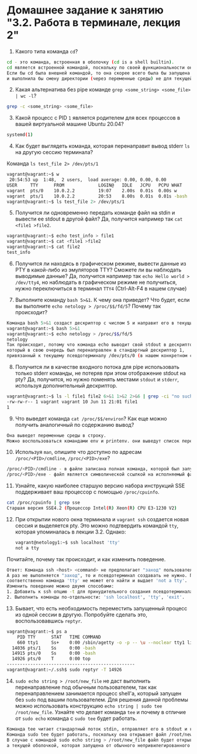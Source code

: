 # Домашнее задание к занятию "3.2. Работа в терминале, лекция 2"

1. Какого типа команда `cd`?

```bash
cd - это команда, встроенная в оболочку (cd is a shell builtin).
cd является встроенной командой, поскольку по своей функциональности она переключает текущую директорию, а по факту меняет переменные среды PWD и OLDPWD для текущей оболочки. 
Если бы cd была внешней командой, то она скорее всего была бы запущена в дочернем процессе (в оболочке, порожденной через fork нашей текущей оболочкой) 
и выполнила бы смену директории (через переменные среды) не для текущей оболочки, а для дочерней, что в свою очередь являлось бы не тем результатом работы, который мы ожидаем.
```

2. Какая альтернатива без pipe команде `grep <some_string> <some_file> | wc -l`?

```bash
grep -с <some_string> <some_file>
```

3. Какой процесс с PID `1` является родителем для всех процессов в вашей виртуальной машине Ubuntu 20.04?

```bash
systemd(1)
```

4. Как будет выглядеть команда, которая перенаправит вывод stderr `ls` на другую сессию терминала?

Команда `ls test_file 2> /dev/pts/1`

```bash
vagrant@vagrant:~$ w
 20:54:53 up  1:48,  2 users,  load average: 0.00, 0.00, 0.00
USER     TTY      FROM             LOGIN@   IDLE   JCPU   PCPU WHAT
vagrant  pts/0    10.0.2.2         19:07    2.00s  0.01s  0.00s w
vagrant  pts/1    10.0.2.2         20:53    8.00s  0.01s  0.01s -bash
vagrant@vagrant:~$ ls test_file 2> /dev/pts/1
```

5. Получится ли одновременно передать команде файл на stdin и вывести ее stdout в другой файл?
Да, получится например так `cat <file1 >file2`.
```bash
vagrant@vagrant:~$ echo test_info > file1
vagrant@vagrant:~$ cat <file1 >file2
vagrant@vagrant:~$ cat file2
test_info
```

6. Получится ли находясь в графическом режиме, вывести данные из PTY в какой-либо из эмуляторов TTY? Сможете ли вы наблюдать выводимые данные?
Да, получится например так `echo Hello world > /dev/tty4`, но наблюдать в графическом режиме не получиться, нужно переключиться в терминал `TTY4` (Ctrl-Alt-F4 в нашем случае)

7. Выполните команду `bash 5>&1`. К чему она приведет? Что будет, если вы выполните `echo netology > /proc/$$/fd/5`? Почему так происходит?
```bash
Команда bash 5>&1 создаст дескриптор с числом 5 и направит его в текущий stdout с дескриптором 1. 
vagrant@vagrant:~$ bash 5>&1
vagrant@vagrant:~$ echo netology > /proc/$$/fd/5
netology
Так происходит, потому что команда echo выводит свой stdout в дескриптор 5, 
который в свою очередь был перенаправлен в стандартный дескриптор 1, 
привязанный к текущему псевдотерминалу /dev/pts/0 (в нашем конкретном случае)
```

8. Получится ли в качестве входного потока для pipe использовать только stderr команды, не потеряв при этом отображение stdout на pty?
Да, получится, но нужно поменять местами `stdout` и `stderr`, используя дополнительный дескриптор.
```bash
vagrant@vagrant:~$ ls -l file1 file2 6>&1 1>&2 2>&6 | grep -ci "no such file"
-rw-rw-r-- 1 vagrant vagrant 10 Jun 11 21:01 file1
1
```

9. Что выведет команда `cat /proc/$$/environ`? Как еще можно получить аналогичный по содержанию вывод?
```bash
Она выведет переменные среды в строку.
Можно воспользоваться командами env и printenv. они выведут список переменных среды построчно (каждая переменная в отдельной строке).
```

10. Используя `man`, опишите что доступно по адресам `/proc/<PID>/cmdline`, `/proc/<PID>/exe`?

```bash
/proc/<PID>/cmdline - в файле записана полная команда, которой был запущен процесс с идентификатором <PID>.
/proc/<PID>/exe - файл является символической ссылкой на исполняемый файл, которым был запущен процесс с идентификатором <PID>.
```

11. Узнайте, какую наиболее старшую версию набора инструкций SSE поддерживает ваш процессор с помощью `/proc/cpuinfo`.
```bash
cat /proc/cpuinfo | grep sse
Старшая версия SSE4.2 (Процессор Intel(R) Xeon(R) CPU E3-1230 V2)
```

12. При открытии нового окна терминала и `vagrant ssh` создается новая сессия и выделяется pty. Это можно подтвердить командой `tty`, которая упоминалась в лекции 3.2. Однако:

    ```bash
	vagrant@netology1:~$ ssh localhost 'tty'
	not a tty
    ```
Почитайте, почему так происходит, и как изменить поведение.
```bash
Ответ: Команда ssh <host> <command> не предполагает "заход" пользователя на удаленный хост, а лишь выполнение на удаленном хосте указанной команды. 
А раз не выполняется "заход", то и псевдотерминал создавать не нужно. Поэтому при выполнении ssh localhost 'tty' псевдотерминал не создается, 
соответственно команда 'tty' не может его найти и выдает 'not a tty'. 
Изменить поведение можно двумя способами:
1. Добавить к ssh опцию -t для принудительного создания псевдотерминала.
2. Выполнить команды по-отдельности: 'ssh localhost', 'tty', 'exit'.
```

13. Бывает, что есть необходимость переместить запущенный процесс из одной сессии в другую. Попробуйте сделать это, воспользовавшись `reptyr`.
```bash
vagrant@vagrant:~$ ps a
    PID TTY      STAT   TIME COMMAND
    660 tty1     Ss+    0:00 /sbin/agetty -o -p -- \u --noclear tty1 linux
  14036 pts/1    Ss     0:00 -bash
  14915 pts/0    Ss     0:00 -bash
  14926 pts/0    T      0:00 top
-------------------------------------------------
vagrant@vagrant:~/.ssh$ sudo reptyr -T 14926
```

14. `sudo echo string > /root/new_file` не даст выполнить перенаправление под обычным пользователем, так как перенаправлением занимается процесс shell'а, который запущен без `sudo` под вашим пользователем. Для решения данной проблемы можно использовать конструкцию `echo string | sudo tee /root/new_file`. Узнайте что делает команда `tee` и почему в отличие от `sudo echo` команда с `sudo tee` будет работать.
```bash
Команда tee читает стандартный поток stdin, отправляет его в stdout и копию его пишет в файл. 
Команда sudo tee будет работать, поскольку она открывает файл /root/new_file (из примера) с привилегированными sudo-правами. 
В случае с командой sudo echo string > /root/new_file файл будет открываться не командой echo  (запущенной с привилегированными правами), 
а текущей оболочкой, которая запущена от обычного непривилегированного пользователя. 
```

